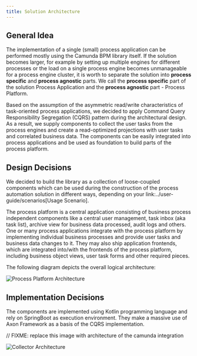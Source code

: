 ```yaml
---
title: Solution Architecture
---
```


## General Idea

The implementation of a single (small) process application can be performed mostly using the Camunda BPM library itself. If the
solution becomes larger, for example by setting up multiple engines for different processes or the load on a single process
engine becomes unmanageable for a process engine cluster, it is worth to separate the solution into __process specific__ and
__process agnostic__ parts. We call the __process specific__ part of the solution Process Application and the __process agnostic__
part - Process Platform.


Based on the assumption of the asymmetric read/write characteristics of task-oriented process applications, we decided
to apply Command Query Responsibility Segregation (CQRS) pattern during the architectural design. As a result, we supply
components to collect the user tasks from the process engines and create a read-optimized projections with user tasks
and correlated business data. The components can be easily integrated into process applications and be used as foundation
to build parts of the process platform.

## Design Decisions

We decided to build the library as a collection of loose-coupled components which can be used during the construction
of the process automation solution in different ways, depending on your link:../user-guide/scenarios[Usage Scenario].

The process platform is a central application consisting of business process independent components like a central user management,
task inbox (aka task list), archive view for business data processed, audit logs and others. One or many process applications
integrate with the process platform by implementing individual business processes and provide user tasks and business data changes to it.
They may also ship application frontends, which are integrated into/with the frontends of the process platform, including business
object views, user task forms and other required pieces.

The following diagram depicts the overall logical architecture:

![Process Platform Architecture](/img/process-platform-architecture.png)


## Implementation Decisions

The components are implemented using Kotlin programming language and rely on SpringBoot as execution environment.
They make a massive use of Axon Framework as a basis of the CQRS implementation.

// FIXME: replace this image with architecture of the camunda integration

![Collector Architecture](/img/architecture-collector.png)
